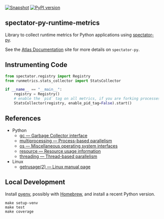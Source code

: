 [![Snapshot](https://github.com/Netflix/spectator-py-runtime-metrics/actions/workflows/snapshot.yml/badge.svg)](https://github.com/Netflix/spectator-py-runtime-metrics/actions/workflows/snapshot.yml) [![PyPI version](https://badge.fury.io/py/netflix-spectator-py-runtime-metrics.svg)](https://badge.fury.io/py/netflix-spectator-py-runtime-metrics)

## spectator-py-runtime-metrics

Library to collect runtime metrics for Python applications using [spectator-py](https://github.com/Netflix/spectator-py).

See the [Atlas Documentation] site for more details on `spectator-py`.

[Atlas Documentation]: https://netflix.github.io/atlas-docs/spectator/lang/py/usage/

## Instrumenting Code

```python
from spectator.registry import Registry
from runmetrics.stats_collector import StatsCollector

if __name__ == "__main__":
    registry = Registry()
    # enable the `pid` tag on all metrics, if you are forking processes - default is False
    StatsCollector(registry, enable_pid_tag=False).start()
```

## References

* Python
    * [gc — Garbage Collector interface](https://docs.python.org/3/library/gc.html)
    * [multiprocessing — Process-based parallelism](https://docs.python.org/3/library/multiprocessing.html)
    * [os — Miscellaneous operating system interfaces](https://docs.python.org/3/library/os.html)
    * [resource — Resource usage information](https://docs.python.org/3/library/resource.html)
    * [threading — Thread-based parallelism](https://docs.python.org/3/library/threading.html)
* Linux
    * [getrusage(2) — Linux manual page](https://man7.org/linux/man-pages/man2/getrusage.2.html)

## Local Development

Install [pyenv](https://github.com/pyenv/pyenv), possibly with [Homebrew](https://brew.sh/), and
install a recent Python version.

```shell
make setup-venv
make test
make coverage
```
